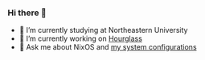 ### Hi there 👋

- 🌱 I’m currently studying at Northeastern University
- 🔭 I’m currently working on [Hourglass](https://github.com/CodeGrade/hourglass)
- 💬 Ask me about NixOS and [my system configurations](https://github.com/kylesferrazza/nix)
